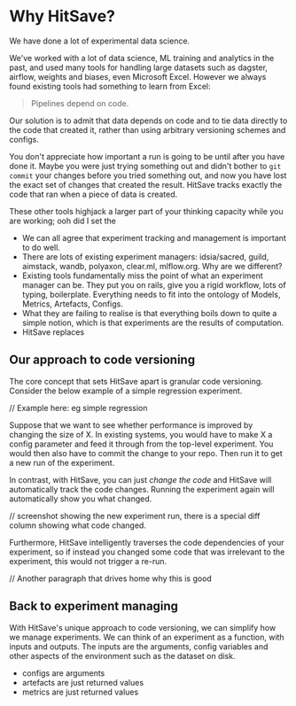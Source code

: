 # Why HitSave?

We have done a lot of experimental data science.

We've worked with a lot of data science, ML training and analytics in the past,
and used many tools for handling large datasets such as dagster, airflow,
weights and biases, even Microsoft Excel. However we always found existing tools
had something to learn from Excel:

> Pipelines depend on code.

Our solution is to admit that data depends on code and to tie data directly to
the code that created it, rather than using arbitrary versioning schemes and
configs.

You don't appreciate how important a run is going to be until after you have
done it. Maybe you were just trying something out and didn't bother to
`git commit` your changes before you tried something out, and now you have lost
the exact set of changes that created the result. HitSave tracks exactly the
code that ran when a piece of data is created.

These other tools highjack a larger part of your thinking capacity while you are
working; ooh did I set the

- We can all agree that experiment tracking and management is important to do
  well.
- There are lots of existing experiment managers: idsia/sacred, guild, aimstack,
  wandb, polyaxon, clear.ml, mlflow.org. Why are we different?
- Existing tools fundamentally miss the point of what an experiment manager can
  be. They put you on rails, give you a rigid workflow, lots of typing,
  boilerplate. Everything needs to fit into the ontology of Models, Metrics,
  Artefacts, Configs.
- What they are failing to realise is that everything boils down to quite a
  simple notion, which is that experiments are the results of computation.
- HitSave replaces

## Our approach to code versioning

The core concept that sets HitSave apart is granular code versioning. Consider
the below example of a simple regression experiment.

// Example here: eg simple regression

Suppose that we want to see whether performance is improved by changing the size
of X. In existing systems, you would have to make X a config parameter and feed
it through from the top-level experiment. You would then also have to commit the
change to your repo. Then run it to get a new run of the experiment.

In contrast, with HitSave, you can just _change the code_ and HitSave will
automatically track the code changes. Running the experiment again will
automatically show you what changed.

// screenshot showing the new experiment run, there is a special diff column
showing what code changed.

Furthermore, HitSave intelligently traverses the code dependencies of your
experiment, so if instead you changed some code that was irrelevant to the
experiment, this would not trigger a re-run.

// Another paragraph that drives home why this is good

## Back to experiment managing

With HitSave's unique approach to code versioning, we can simplify how we manage
experiments. We can think of an experiment as a function, with inputs and
outputs. The inputs are the arguments, config variables and other aspects of the
environment such as the dataset on disk.

- configs are arguments
- artefacts are just returned values
- metrics are just returned values
